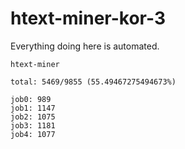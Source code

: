 # htext-miner-kor-3

Everything doing here is automated.

```
htext-miner

total: 5469/9855 (55.49467275494673%)

job0: 989
job1: 1147
job2: 1075
job3: 1181
job4: 1077
```